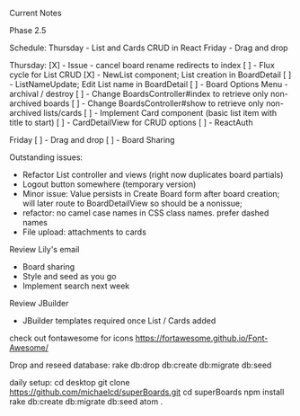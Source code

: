 Current Notes

Phase 2.5

Schedule:
Thursday - List and Cards CRUD in React
Friday - Drag and drop

Thursday:
[X] - Issue - cancel board rename redirects to index
[ ] - Flux cycle for List CRUD
[X] - NewList component; List creation in BoardDetail
[ ] - ListNameUpdate; Edit List name in BoardDetail
[ ] - Board Options Menu - archival / destroy
[ ] - Change BoardsController#index to retrieve only non-archived boards
[ ] - Change BoardsController#show to retrieve only non-archived lists/cards
[ ] - Implement Card component (basic list item with title to start)
[ ] - CardDetailView for CRUD options
[ ] - ReactAuth

Friday
[ ] - Drag and drop
[ ] - Board Sharing

Outstanding issues:
- Refactor List controller and views (right now duplicates board partials)
- Logout button somewhere (temporary version)
- Minor issue: Value persists in Create Board form after board creation; will later
route to BoardDetailView so should be a nonissue;
- refactor: no camel case names in CSS class names. prefer dashed names
- File upload: attachments to cards

Review Lily's email
- Board sharing
- Style and seed as you go
- Implement search next week

Review JBuilder
- JBuilder templates required once List / Cards added

check out fontawesome for icons
https://fortawesome.github.io/Font-Awesome/

Drop and reseed database:
rake db:drop db:create db:migrate db:seed

daily setup:
cd desktop
git clone https://github.com/michaelcd/superBoards.git
cd superBoards
npm install
rake db:create db:migrate db:seed
atom .

